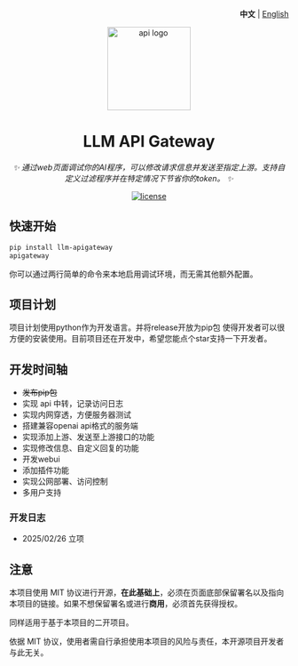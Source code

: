 <p align="right">
   <strong>中文</strong> | <a href="./README.md">English</a>
</p>


<p align="center">
  <img src="https://raw.githubusercontent.com/songquanpeng/one-api/main/web/default/public/logo.png" width="150" height="150" alt="api logo">
</p>

<div align="center">

# LLM API Gateway

_✨ 通过web页面调试你的AI程序，可以修改请求信息并发送至指定上游。支持自定义过滤程序并在特定情况下节省你的token。 ✨_

</div>

<p align="center">
  <a href="https://raw.githubusercontent.com/jiangmuran/llm-apigateway/main/LICENSE">
    <img src="https://img.shields.io/github/license/jiangmuran/llm-apigateway?color=brightgreen" alt="license">
  </a>
</p>

## 快速开始
```bash
pip install llm-apigateway
apigateway 
```
你可以通过两行简单的命令来本地启用调试环境，而无需其他额外配置。

## 项目计划
项目计划使用python作为开发语言。并将release开放为pip包 使得开发者可以很方便的安装使用。目前项目还在开发中，希望您能点个star支持一下开发者。

## 开发时间轴
- ~~发布pip包~~
- 实现 api 中转，记录访问日志
- 实现内网穿透，方便服务器测试
- 搭建兼容openai api格式的服务端
- 实现添加上游、发送至上游接口的功能
- 实现修改信息、自定义回复的功能
- 开发webui
- 添加插件功能
- 实现公网部署、访问控制
- 多用户支持

### 开发日志
- 2025/02/26 立项

## 注意

本项目使用 MIT 协议进行开源，**在此基础上**，必须在页面底部保留署名以及指向本项目的链接。如果不想保留署名或进行**商用**，必须首先获得授权。

同样适用于基于本项目的二开项目。

依据 MIT 协议，使用者需自行承担使用本项目的风险与责任，本开源项目开发者与此无关。

